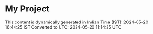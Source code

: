 # My Project

This content is dynamically generated in Indian Time (IST): 2024-05-20 16:44:25 IST
Converted to UTC: 2024-05-20 11:14:25 UTC

